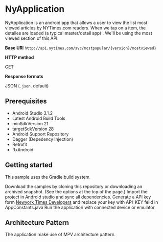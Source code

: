 # NyApplication

 NyApplication is an android app that allows a user to view the list most viewed articles by NYTimes.com
readers. When we tap on a item, the detailes are loaded (a typical master/detail app) . We'll be using the most viewed section of this API. 


**Base URI**
`http://api.nytimes.com/svc/mostpopular/{version}/mostviewed}`

**HTTP method**

GET

**Response formats**

JSON (`.json`, default)

Prerequisites
--------------
- Android Studio 3.1.2
- Latest Android Build Tools
- minSdkVersion 21
- targetSdkVersion 28
- Android Support Repository
- Dagger (Depedency Injection)
- Retrofit
- RxAndroid

Getting started
---------------

This sample uses the Gradle build system.

Download the samples by cloning this repository or downloading an archived snapshot. (See the options at the top of the page.)
Import the project in Android studio and sync all dependencies.
Generate a API key form [Newyork Times Developers](https://developer.nytimes.com/signup) and replace your key with API_KEY feild in AppConstants.java
Run the application with connected device or emulator

## Architecture Pattern
The application make use of MPV architecture pattern.
